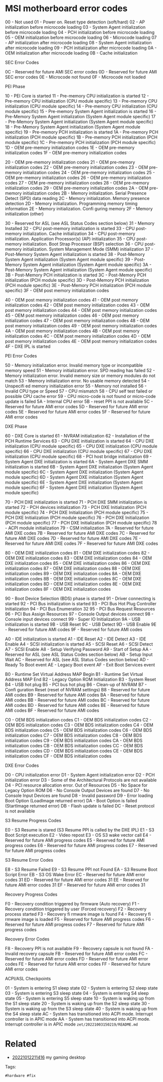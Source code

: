 # MSI motherboard error codes
00 - Not used
01 - Power on. Reset type detection (soft/hard)
02 - AP initialization before microcode loading
03 - System Agent initialization before microcode loading
04 - PCH initialization before microcode loading
05 - OEM initialization before microcode loading
06 - Microcode loading
07 - AP initialization after microcode loading
08 - System Agent initialization after microcode loading
09 - PCH initialization after microcode loading
0A - OEM initialization after microcode loading
0B - Cache initialization

SEC Error Codes

0C - Reserved for future AMI SEC error codes
0D - Reserved for future AMI SEC error codes
0E - Microcode not found
0F - Microcode not loaded

PEI Phase

10 - PEI Core is started
11 - Pre-memory CPU initialization is started
12 - Pre-memory CPU initialization (CPU module specific)
13 - Pre-memory CPU initialization (CPU module specific)
14 - Pre-memory CPU initialization (CPU module specific)
15 - Pre-memory System Agent initialization is started
16 - Pre-Memory System Agent initialization (System Agent module specific)
17 - Pre-Memory System Agent initialization (System Agent module specific)
18 - Pre-Memory System Agent initialization (System Agent module specific)
19 - Pre-memory PCH initialization is started
1A - Pre-memory PCH initialization (PCH module specific)
1B - Pre-memory PCH initialization (PCH module specific)
1C - Pre-memory PCH initialization (PCH module specific)
1D - OEM pre-memory initialization codes
1E - OEM pre-memory initialization codes
1F - OEM pre-memory initialization codes

20 - OEM pre-memory initialization codes
21 - OEM pre-memory initialization codes
22 - OEM pre-memory initialization codes
23 - OEM pre-memory initialization codes
24 - OEM pre-memory initialization codes
25 - OEM pre-memory initialization codes
26 - OEM pre-memory initialization codes
27 - OEM pre-memory initialization codes
28 - OEM pre-memory initialization codes
29 - OEM pre-memory initialization codes
2A - OEM pre-memory initialization codes
2B - Memory initialization. Serial Presence Detect (SPD) data reading
2C - Memory initialization. Memory presence detection
2D - Memory initialization. Programming memory timing information
2E - Memory initialization. Confi guring memory
2F - Memory initialization (other)

30 - Reserved for ASL (see ASL Status Codes section below)
31 - Memory Installed
32 - CPU post-memory initialization is started
33 - CPU post-memory initialization. Cache initialization
34 - CPU post-memory initialization. Application Processor(s) (AP) initialization
35 - CPU post-memory initialization. Boot Strap Processor (BSP) selection
36 - CPU post-memory initialization. System Management Mode (SMM) initialization
37 - Post-Memory System Agent initialization is started
38 - Post-Memory System Agent initialization (System Agent module specific)
39 - Post-Memory System Agent initialization (System Agent module specific)
3A - Post-Memory System Agent initialization (System Agent module specific)
3B - Post-Memory PCH initialization is started
3C - Post-Memory PCH initialization (PCH module specific)
3D - Post-Memory PCH initialization (PCH module specific)
3E - Post-Memory PCH initialization (PCH module specific)
3F - OEM post memory initialization codes

40 - OEM post memory initialization codes
41 - OEM post memory initialization codes
42 - OEM post memory initialization codes
43 - OEM post memory initialization codes
44 - OEM post memory initialization codes
45 - OEM post memory initialization codes
46 - OEM post memory initialization codes
47 - OEM post memory initialization codes
48 - OEM post memory initialization codes
49 - OEM post memory initialization codes
4A - OEM post memory initialization codes
4B - OEM post memory initialization codes
4C - OEM post memory initialization codes
4D - OEM post memory initialization codes
4E - OEM post memory initialization codes
4F - DXE IPL is started

PEI Error Codes

50 - Memory initialization error. Invalid memory type or incompatible memory speed
51 - Memory initialization error. SPD reading has failed
52 - Memory initialization error. Invalid memory size or memory modules do not match
53 - Memory initialization error. No usable memory detected
54 - Unspecifi ed memory initialization error
55 - Memory not installed
56 - Invalid CPU type or Speed
57 - CPU mismatch
58 - CPU self test failed or possible CPU cache error
59 - CPU micro-code is not found or micro-code update is failed
5A - Internal CPU error
5B - reset PPI is not available
5C - Reserved for future AMI error codes
5D - Reserved for future AMI error codes
5E - Reserved for future AMI error codes
5F - Reserved for future AMI error codes

DXE Phase

60 - DXE Core is started
61 - NVRAM initialization
62 - Installation of the PCH Runtime Services
63 - CPU DXE initialization is started
64 - CPU DXE initialization (CPU module specific)
65 - CPU DXE initialization (CPU module specific)
66 - CPU DXE initialization (CPU module specific)
67 - CPU DXE initialization (CPU module specific)
68 - PCI host bridge initialization
69 - System Agent DXE initialization is started
6A - System Agent DXE SMM initialization is started
6B - System Agent DXE initialization (System Agent module specific)
6C - System Agent DXE initialization (System Agent module specific)
6D - System Agent DXE initialization (System Agent module specific)
6E - System Agent DXE initialization (System Agent module specific)
6F - System Agent DXE initialization (System Agent module specific)

70 - PCH DXE initialization is started
71 - PCH DXE SMM initialization is started
72 - PCH devices initialization
73 - PCH DXE Initialization (PCH module specific)
74 - PCH DXE Initialization (PCH module specific)
75 - PCH DXE Initialization (PCH module specific)
76 - PCH DXE Initialization (PCH module specific)
77 - PCH DXE Initialization (PCH module specific)
78 - ACPI module initialization
79 - CSM initialization
7A - Reserved for future AMI DXE codes
7B - Reserved for future AMI DXE codes
7C - Reserved for future AMI DXE codes
7D - Reserved for future AMI DXE codes
7E - Reserved for future AMI DXE codes
7F - Reserved for future AMI DXE codes

80 - OEM DXE initialization codes
81 - OEM DXE initialization codes
82 - OEM DXE initialization codes
83 - OEM DXE initialization codes
84 - OEM DXE initialization codes
85 - OEM DXE initialization codes
86 - OEM DXE initialization codes
87 - OEM DXE initialization codes
88 - OEM DXE initialization codes
89 - OEM DXE initialization codes
8A - OEM DXE initialization codes
8B - OEM DXE initialization codes
8C - OEM DXE initialization codes
8D - OEM DXE initialization codes
8E - OEM DXE initialization codes
8F - OEM DXE initialization codes

90 - Boot Device Selection (BDS) phase is started
91 - Driver connecting is started
92 - PCI Bus initialization is started
93 - PCI Bus Hot Plug Controller Initialization
94 - PCI Bus Enumeration 32
95 - PCI Bus Request Resources
96 - PCI Bus Assign Resources
97 - Console Output devices connect
98 - Console input devices connect
99 - Super IO Initialization
9A - USB initialization is started
9B - USB Reset
9C - USB Detect
9D - USB Enable
9E - Reserved for future AMI codes
9F - Reserved for future AMI codes

A0 - IDE initialization is started
A1 - IDE Reset
A2 - IDE Detect
A3 - IDE Enable
A4 - SCSI initialization is started
A5 - SCSI Reset
A6 - SCSI Detect
A7 - SCSI Enable
A8 - Setup Verifying Password
A9 - Start of Setup
AA - Reserved for ASL (see ASL Status Codes section below)
AB - Setup Input Wait
AC - Reserved for ASL (see ASL Status Codes section below)
AD - Ready To Boot event
AE - Legacy Boot event
AF - Exit Boot Services event

B0 - Runtime Set Virtual Address MAP Begin
B1 - Runtime Set Virtual Address MAP End
B2 - Legacy Option ROM Initialization
B3 - System Reset
B4 - USB hot plug
B5 - PCI bus hot plug
B6 - Clean-up of NVRAM
B7 - Confi guration Reset (reset of NVRAM settings)
B8 - Reserved for future AMI codes
B9 - Reserved for future AMI codes
BA - Reserved for future AMI codes
BB - Reserved for future AMI codes
BC - Reserved for future AMI codes
BD - Reserved for future AMI codes
BE - Reserved for future AMI codes
BF - Reserved for future AMI codes

C0 - OEM BDS initialization codes
C1 - OEM BDS initialization codes
C2 - OEM BDS initialization codes
C3 - OEM BDS initialization codes
C4 - OEM BDS initialization codes
C5 - OEM BDS initialization codes
C6 - OEM BDS initialization codes
C7 - OEM BDS initialization codes
C8 - OEM BDS initialization codes
C9 - OEM BDS initialization codes
CA - OEM BDS initialization codes
CB - OEM BDS initialization codes
CC - OEM BDS initialization codes
CD - OEM BDS initialization codes
CE - OEM BDS initialization codes
CF - OEM BDS initialization codes

DXE Error Codes

D0 - CPU initialization error
D1 - System Agent initialization error
D2 - PCH initialization error
D3 - Some of the Architectural Protocols are not available
D4 - PCI resource allocation error. Out of Resources
D5 - No Space for Legacy Option ROM
D6 - No Console Output Devices are found
D7 - No Console Input Devices are found
D8 - Invalid password
D9 - Error loading Boot Option (LoadImage returned error)
DA - Boot Option is failed (StartImage returned error)
DB - Flash update is failed
DC - Reset protocol is not available

S3 Resume Progress Codes

E0 - S3 Resume is stared (S3 Resume PPI is called by the DXE IPL)
E1 - S3 Boot Script execution
E2 - Video repost
E3 - OS S3 wake vector call
E4 - Reserved for future AMI progress codes
E5 - Reserved for future AMI progress codes
E6 - Reserved for future AMI progress codes
E7 - Reserved for future AMI progress codes

S3 Resume Error Codes

E8 - S3 Resume Failed
E9 - S3 Resume PPI not Found
EA - S3 Resume Boot Script Error
EB - S3 OS Wake Error
EC - Reserved for future AMI error codes 31
ED - Reserved for future AMI error codes 31
EE - Reserved for future AMI error codes 31
EF - Reserved for future AMI error codes 31

Recovery Progress Codes

F0 - Recovery condition triggered by firmware (Auto recovery)
F1 - Recovery condition triggered by user (Forced recovery)
F2 - Recovery process started
F3 - Recovery fi rmware image is found
F4 - Recovery fi rmware image is loaded
F5 - Reserved for future AMI progress codes
F6 - Reserved for future AMI progress codes
F7 - Reserved for future AMI progress codes

Recovery Error Codes

F8 - Recovery PPI is not available
F9 - Recovery capsule is not found
FA - Invalid recovery capsule
FB - Reserved for future AMI error codes
FC - Reserved for future AMI error codes
FD - Reserved for future AMI error codes
FE - Reserved for future AMI error codes
FF - Reserved for future AMI error codes

ACPI/ASL Checkpoints

01 - System is entering S1 sleep state
02 - System is entering S2 sleep state
03 - System is entering S3 sleep state
04 - System is entering S4 sleep state
05 - System is entering S5 sleep state
10 - System is waking up from the S1 sleep state
20 - System is waking up from the S2 sleep state
30 - System is waking up from the S3 sleep state
40 - System is waking up from the S4 sleep state
AC - System has transitioned into ACPI mode. Interrupt controller is in APIC mode
AA - System has transitioned into ACPI mode. Interrupt controller is in APIC mode
` zet/20221003150219/README.md `

# Related

- [20221012211416](/zet/20221012211416/README.md) my gaming desktop

Tags:

    #hardware #fix
